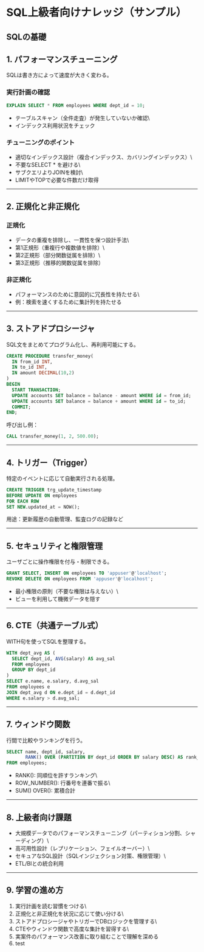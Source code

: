 # SQL上級者向けナレッジ（サンプル）
## SQLの基礎

## 1. パフォーマンスチューニング

SQLは書き方によって速度が大きく変わる。

### 実行計画の確認

``` sql
EXPLAIN SELECT * FROM employees WHERE dept_id = 10;
```

-   テーブルスキャン（全件走査）が発生していないか確認\
-   インデックス利用状況をチェック

### チューニングのポイント

-   適切なインデックス設計（複合インデックス、カバリングインデックス）\
-   不要なSELECT \* を避ける\
-   サブクエリよりJOINを検討\
-   LIMITやTOPで必要な件数だけ取得

------------------------------------------------------------------------

## 2. 正規化と非正規化

### 正規化

-   データの重複を排除し、一貫性を保つ設計手法\
-   第1正規形（重複行や複数値を排除）\
-   第2正規形（部分関数従属を排除）\
-   第3正規形（推移的関数従属を排除）

### 非正規化

-   パフォーマンスのために意図的に冗長性を持たせる\
-   例：検索を速くするために集計列を持たせる

------------------------------------------------------------------------

## 3. ストアドプロシージャ

SQL文をまとめてプログラム化し、再利用可能にする。

``` sql
CREATE PROCEDURE transfer_money(
  IN from_id INT,
  IN to_id INT,
  IN amount DECIMAL(10,2)
)
BEGIN
  START TRANSACTION;
  UPDATE accounts SET balance = balance - amount WHERE id = from_id;
  UPDATE accounts SET balance = balance + amount WHERE id = to_id;
  COMMIT;
END;
```

呼び出し例：

``` sql
CALL transfer_money(1, 2, 500.00);
```

------------------------------------------------------------------------

## 4. トリガー（Trigger）

特定のイベントに応じて自動実行される処理。

``` sql
CREATE TRIGGER trg_update_timestamp
BEFORE UPDATE ON employees
FOR EACH ROW
SET NEW.updated_at = NOW();
```

用途：更新履歴の自動管理、監査ログの記録など

------------------------------------------------------------------------

## 5. セキュリティと権限管理

ユーザごとに操作権限を付与・制限できる。

``` sql
GRANT SELECT, INSERT ON employees TO 'appuser'@'localhost';
REVOKE DELETE ON employees FROM 'appuser'@'localhost';
```

-   最小権限の原則（不要な権限は与えない）\
-   ビューを利用して機微データを隠す

------------------------------------------------------------------------

## 6. CTE（共通テーブル式）

WITH句を使ってSQLを整理する。

``` sql
WITH dept_avg AS (
  SELECT dept_id, AVG(salary) AS avg_sal
  FROM employees
  GROUP BY dept_id
)
SELECT e.name, e.salary, d.avg_sal
FROM employees e
JOIN dept_avg d ON e.dept_id = d.dept_id
WHERE e.salary > d.avg_sal;
```

------------------------------------------------------------------------

## 7. ウィンドウ関数

行間で比較やランキングを行う。

``` sql
SELECT name, dept_id, salary,
       RANK() OVER (PARTITION BY dept_id ORDER BY salary DESC) AS rank_in_dept
FROM employees;
```

-   RANK(): 同順位を許すランキング\
-   ROW_NUMBER(): 行番号を連番で振る\
-   SUM() OVER(): 累積合計

------------------------------------------------------------------------

## 8. 上級者向け課題

-   大規模データでのパフォーマンスチューニング（パーティション分割、シャーディング）\
-   高可用性設計（レプリケーション、フェイルオーバー）\
-   セキュアなSQL設計（SQLインジェクション対策、権限管理）\
-   ETL/BIとの統合利用

------------------------------------------------------------------------

## 9. 学習の進め方

1.  実行計画を読む習慣をつける\
2.  正規化と非正規化を状況に応じて使い分ける\
3.  ストアドプロシージャやトリガーでDBロジックを管理する\
4.  CTEやウィンドウ関数で高度な集計を習得する\
5.  実案件のパフォーマンス改善に取り組むことで理解を深める
6. test